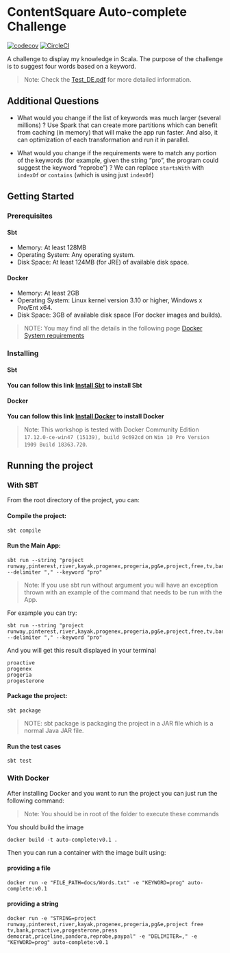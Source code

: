 # ContentSquare Auto-complete Challenge

[![codecov](https://codecov.io/gh/Amraneze/AutoComplete/branch/master/graph/badge.svg)](https://codecov.io/gh/Amraneze/AutoComplete)
[![CircleCI](https://circleci.com/gh/Amraneze/AutoComplete.svg?style=svg)](https://circleci.com/gh/Amraneze/AutoComplete)

A challenge to display my knowledge in Scala. 
The purpose of the challenge is to suggest four words based on a keyword.

>Note: Check the [Test_DE.pdf](docs/Test_DE.pdf) for more detailed information.

## Additional Questions
* What would you change if the list of keywords was much larger (several millions) ?
Use Spark that can create more partitions which can benefit from caching (in memory) that will make the app run faster. And also, it can optimization of each transformation and run it in parallel. 

* What would you change if the requirements were to match any portion of the keywords (for example, given the string “pro”, the program could suggest the keyword “reprobe”) ?
We can replace `startsWith` with `indexOf` or `contains` (which is using just `indexOf`)
 
## Getting Started

### Prerequisites

#### Sbt

* Memory: At least 128MB
* Operating System: Any operating system.
* Disk Space: At least 124MB (for JRE) of available disk space.

#### Docker

* Memory: At least 2GB
* Operating System: Linux kernel version 3.10 or higher, Windows x Pro/Ent x64.
* Disk Space: 3GB of available disk space (For docker images and builds).

> NOTE: You may find all the details in the following page [Docker System requirements](https://docs.docker.com/datacenter/ucp/1.1/installation/system-requirements/)

### Installing

#### Sbt
**You can follow this link [Install Sbt](https://www.scala-sbt.org/release/docs/Setup.html) to install Sbt**

#### Docker
**You can follow this link [Install Docker](https://docs.docker.com/install/) to install Docker**
>Note: This workshop is tested with Docker Community Edition `17.12.0-ce-win47 (15139), build 9c692cd` on `Win 10 Pro Version 1909 Build 18363.720`.

## Running the project

### With SBT
From the root directory of the project, you can:

#### Compile the project:
```
sbt compile
```

#### Run the Main App:
```
sbt run --string "project runway,pinterest,river,kayak,progenex,progeria,pg&e,project,free,tv,bank,proactive,progesterone,press,democrat,priceline,pandora,reprobe,paypal" --delimiter "," --keyword "pro"
```
>Note: If you use sbt run without argument you will have an exception thrown with an example of the command that needs to be run with the App.

For example you can try:
```
sbt run --string "project runway,pinterest,river,kayak,progenex,progeria,pg&e,project,free,tv,bank,proactive,progesterone,press,democrat,priceline,pandora,reprobe,paypal" --delimiter "," --keyword "pro"
```
And you will get this result displayed in your terminal
```
proactive
progenex
progeria
progesterone
```

#### Package the project:
```
sbt package
```
>NOTE: sbt package is packaging the project in a JAR file which is a normal Java JAR file.
#### Run the test cases
```
sbt test
```

### With Docker
After installing Docker and you want to run the project you can just run the following command:

>Note: You should be in root of the folder to execute these commands
>
You should build the image
```
docker build -t auto-complete:v0.1 .
```

Then you can run a container with the image built using:

#### providing a file
```
docker run -e "FILE_PATH=docs/Words.txt" -e "KEYWORD=prog" auto-complete:v0.1
```
#### providing a string
```
docker run -e "STRING=project runway,pinterest,river,kayak,progenex,progeria,pg&e,project free tv,bank,proactive,progesterone,press democrat,priceline,pandora,reprobe,paypal" -e "DELIMITER=," -e "KEYWORD=prog" auto-complete:v0.1
```



